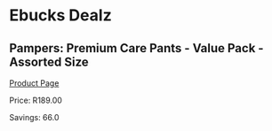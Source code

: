 
# Ebucks Dealz
## Pampers: Premium Care Pants - Value Pack - Assorted Size
[Product Page](https://www.ebucks.com/web/shop/productSelected.do?prodId=872807633&catId=870841698)

Price: R189.00

Savings: 66.0


	